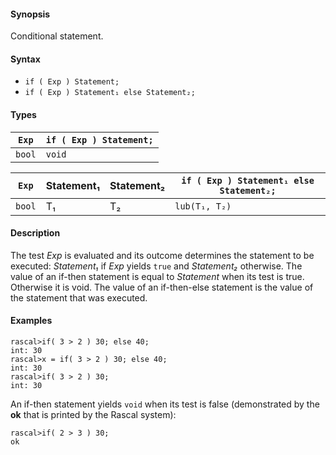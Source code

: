 #### Synopsis

Conditional statement.

#### Syntax

* `if ( Exp ) Statement;`
* `if ( Exp ) Statement₁ else Statement₂;`

#### Types

| `Exp` | `if ( Exp ) Statement;` |
| --- | --- |
| `bool`  |  `void`                     |


| `Exp` | Statement₁ | Statement₂ | `if ( Exp ) Statement₁ else Statement₂;` |
| --- | --- | --- | --- |
| `bool`  |  T₁        | T₂         | `lub(T₁, T₂)` |



#### Description

The test _Exp_ is evaluated and its outcome determines the statement to be executed: 
_Statement₁_ if _Exp_ yields `true` and _Statement₂_ otherwise. 
The value of an if-then statement is equal to _Statement_ when its test is true. Otherwise it is void.
The value of an if-then-else statement is the value of the statement that was executed.

#### Examples


```rascal-shell 
rascal>if( 3 > 2 ) 30; else 40;
int: 30
rascal>x = if( 3 > 2 ) 30; else 40;
int: 30
rascal>if( 3 > 2 ) 30;
int: 30
```
An if-then statement yields `void`  when its test is false
(demonstrated by the __ok__ that is printed by the Rascal system):

```rascal-shell -continue
rascal>if( 2 > 3 ) 30;
ok
```

